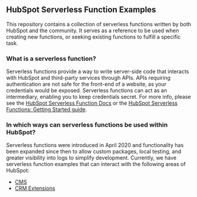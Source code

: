 ## HubSpot Serverless Function Examples
This repository contains a collection of serverless functions written by both HubSpot and the community. It serves as a reference to be used when creating new functions, or seeking existing functions to fulfill a specific task.

### What is a serverless function?
Serverless functions provide a way to write server-side code that interacts with HubSpot and third-party services through APIs. APIs requiring authentication are not safe for the front-end of a website, as your credentials would be exposed. Serverless functions can act as an intermediary, enabling you to keep credentials secret. For more info, please see the [HubSpot Serverless Function Docs](https://developers.hubspot.com/docs/cms/features/serverless-functions) or the [HubSpot Serverless Functions: Getting Started guide](https://developers.hubspot.com/docs/cms/guides/getting-started-with-serverless-functions).

### In which ways can serverless functions be used within HubSpot?
Serverless functions were introduced in April 2020 and functionality has been expanded since then to allow custom packages, local testing, and greater visibility into logs to simplify development. Currently, we have serverless function examples that can interact with the following areas of HubSpot:

- [CMS](cms/README.md)
- [CRM Extensions](crm-extensions/README.md)
